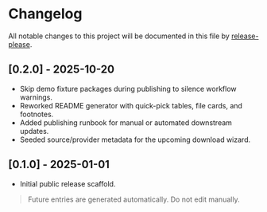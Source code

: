 # Changelog

All notable changes to this project will be documented in this file by [release-please](https://github.com/google-github-actions/release-please-action).

## [0.2.0] - 2025-10-20

- Skip demo fixture packages during publishing to silence workflow warnings.
- Reworked README generator with quick-pick tables, file cards, and footnotes.
- Added publishing runbook for manual or automated downstream updates.
- Seeded source/provider metadata for the upcoming download wizard.

## [0.1.0] - 2025-01-01

- Initial public release scaffold.

> Future entries are generated automatically. Do not edit manually.
